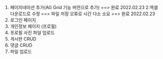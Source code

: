 1. 페이지네이션 추가(AG Grid 기능 버전으로 추가) ==> 완료 2022.02.23
2.엑셀 다운로드로 수정 ==> 파일 저장 오류로 시간 다소 소요 ==> 완료 2022.02.23
3. 로그인 페이지
4. 개인정보 페이지 (프로필)
5. 프로필 사진 파일 업로드
6. 게시판 CRUD
7. 댓글 CRUD
8. 파일 업로드 
